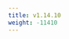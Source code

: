 ```yaml
---
title: v1.14.10
weight: -11410
---
```


<!--add blocks of content here to add more sections to the community page -->